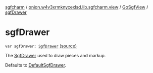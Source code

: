 [sgfcharm](../../index.md) / [onion.w4v3xrmknycexlsd.lib.sgfcharm.view](../index.md) / [GoSgfView](index.md) / [sgfDrawer](./sgf-drawer.md)

# sgfDrawer

`var sgfDrawer: `[`SgfDrawer`](../-sgf-drawer/index.md) [(source)](https://github.com/w4v3/sgfcharm/tree/master/sgfcharm/src/main/java/onion/w4v3xrmknycexlsd/lib/sgfcharm/view/GoSgfView.kt#L186)

The [SgfDrawer](../-sgf-drawer/index.md) used to draw pieces and markup.

Defaults to [DefaultSgfDrawer](../-default-sgf-drawer/index.md).

